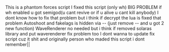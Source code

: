 This is a phantom forces script
I fixed this script (only wh)
BIG PROBLEM if wh enabled u got semigod(u cant revive or if u alive u cant kill anybody)
I dont know how to fix that problem but i think if decrypt the lua is fixed that problem
Autoshoot and fakelags is hidden via -- (just remove -- and u got 2 new function)
WaveRenderer no needed but i think if removed solaras library and put waverenderer fix problem too
I dont wanna to update fix script cuz it shit and originally person who maded this script i dont remember||
